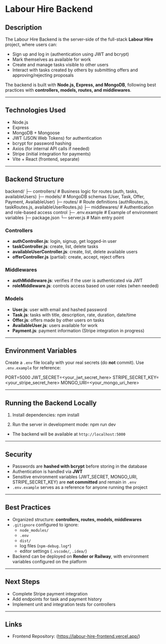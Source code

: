 # Labour Hire Backend

## Description
The Labour Hire Backend is the server-side of the full-stack **Labour Hire** project, where users can:
- Sign up and log in (authentication using JWT and bcrypt)
- Mark themselves as available for work
- Create and manage tasks visible to other users
- Interact with tasks created by others by submitting offers and approving/rejecting proposals

The backend is built with **Node.js, Express, and MongoDB**, following best practices with **controllers, models, routes, and middlewares**.

---

## Technologies Used
- Node.js
- Express
- MongoDB + Mongoose
- JWT (JSON Web Tokens) for authentication
- bcrypt for password hashing
- Axios (for internal API calls if needed)
- Stripe (initial integration for payments)
- Vite + React (frontend, separate)

---

## Backend Structure
backend/
├─ controllers/          # Business logic for routes (auth, tasks, availableUsers)
├─ models/               # MongoDB schemas (User, Task, Offer, Payment, AvailableUser)
├─ routes/               # Route definitions (authRoutes.js, taskRoutes.js, availableUserRoutes.js)
├─ middlewares/          # Authentication and role-based access control
├─ .env.example          # Example of environment variables
├─ package.json
└─ server.js             # Main entry point

### Controllers
- **authController.js**: login, signup, get logged-in user
- **taskController.js**: create, list, delete tasks
- **availableUserController.js**: create, list, delete available users
- **offerController.js** (partial): create, accept, reject offers

### Middlewares
- **authMiddleware.js**: verifies if the user is authenticated via JWT
- **roleMiddleware.js**: controls access based on user roles (when needed)

### Models
- **User.js**: user with email and hashed password
- **Task.js**: tasks with title, description, rate, duration, date/time
- **Offer.js**: offers made by other users on tasks
- **AvailableUser.js**: users available for work
- **Payment.js**: payment information (Stripe integration in progress)

---

## Environment Variables
Create a `.env` file locally with your real secrets (do **not** commit). Use `.env.example` for reference:

PORT=5000
JWT_SECRET=<your_jwt_secret_here>
STRIPE_SECRET_KEY=<your_stripe_secret_here>
MONGO_URI=<your_mongo_uri_here>

---

## Running the Backend Locally
1. Install dependencies:
npm install

2. Run the server in development mode:
npm run dev

- The backend will be available at `http://localhost:5000`

---

## Security
- Passwords are **hashed with bcrypt** before storing in the database
- Authentication is handled via **JWT**
- Sensitive environment variables (JWT_SECRET, MONGO_URI, STRIPE_SECRET_KEY) are **not committed** and remain in `.env`
- `.env.example` serves as a reference for anyone running the project

---

## Best Practices
- Organized structure: **controllers, routes, models, middlewares**
- `.gitignore` configured to ignore:
  - `node_modules/`
  - `.env`
  - `dist/`
  - log files (`npm-debug.log*`)
  - editor settings (`.vscode/`, `.idea/`)
- Backend can be deployed on **Render or Railway**, with environment variables configured on the platform

---

## Next Steps
- Complete Stripe payment integration
- Add endpoints for task and payment history
- Implement unit and integration tests for controllers

---

## Links
- Frontend Repository: (https://labour-hire-frontend.vercel.app/)
